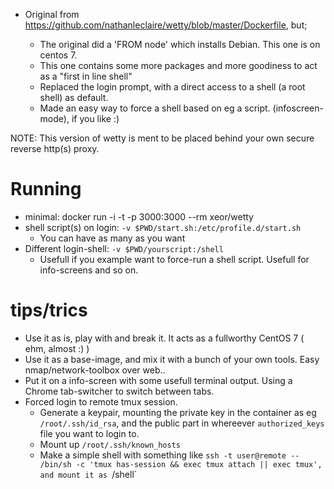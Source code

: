 * Original from https://github.com/nathanleclaire/wetty/blob/master/Dockerfile, but;

  * The original did a 'FROM node' which installs Debian. This one is on centos 7.
  * This one contains some more packages and more goodiness to act as a "first in line shell"
  * Replaced the login prompt, with a direct access to a shell (a root shell) as default.
  * Made an easy way to force a shell based on eg a script. (infoscreen-mode), if you like :)

NOTE: This version of wetty is ment to be placed behind your own secure reverse http(s) proxy.

# Running
* minimal: docker run -i -t -p 3000:3000 --rm xeor/wetty
* shell script(s) on login: `-v $PWD/start.sh:/etc/profile.d/start.sh`
  * You can have as many as you want
* Different login-shell: `-v $PWD/yourscript:/shell`
  * Usefull if you example want to force-run a shell script. Usefull for info-screens and so on.

# tips/trics
* Use it as is, play with and break it. It acts as a fullworthy CentOS 7 ( ehm, almost :) )
* Use it as a base-image, and mix it with a bunch of your own tools. Easy nmap/network-toolbox over web..
* Put it on a info-screen with some usefull terminal output. Using a Chrome tab-switcher to switch between tabs.
* Forced login to remote tmux session.
  * Generate a keypair, mounting the private key in the container as eg `/root/.ssh/id_rsa`, and the public part in whereever `authorized_keys` file you want to login to.
  * Mount up `/root/.ssh/known_hosts`
  * Make a simple shell with something like `ssh -t user@remote -- /bin/sh -c 'tmux has-session && exec tmux attach || exec tmux', and mount it as `/shell`
